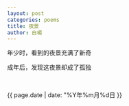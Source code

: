 ```yaml
---
layout: post
categories: poems
title: 夜景
author: 白楊
---
```


年少时，看到的夜景充满了新奇

成年后，发现这夜景却成了孤独

&nbsp;

{{ page.date | date: "%Y年%m月%d日 }}

